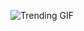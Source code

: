 
<!-- GIF_SECTION -->
![Trending GIF](https://media4.giphy.com/media/v1.Y2lkPThiYjIxNzcyaGlwZXV5NTV0bXZqNWp6OHhkNnJpMmprOGI2bzdxYTJzbWVhcHBhOSZlcD12MV9naWZzX3NlYXJjaCZjdD1n/3oKIPeLAaOhrv8JJ7y/giphy.gif)
<!-- END_GIF_SECTION -->
